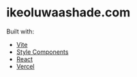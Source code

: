 # ikeoluwaashade.com

Built with:

- [Vite](https://vitejs.dev/guide/) 
- [Style Components](https://styled-components.com/)
- [React](https://react.dev/)
- [Vercel](https://vercel.com/)
